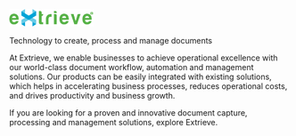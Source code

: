 <img class="img-fluid" src="https://github.com/ExtrieveTechnologies/.github/blob/main/Extrieve.png?raw=true" width="30%" alt="img-verification">

Technology to create, process and manage documents

At Extrieve, we enable businesses to achieve operational excellence with our world-class document workflow, automation and management solutions. Our products can be easily integrated with existing solutions, which helps in accelerating business processes, reduces operational costs, and drives productivity and business growth.

If you are looking for a proven and innovative document capture, processing and management solutions, explore Extrieve.
